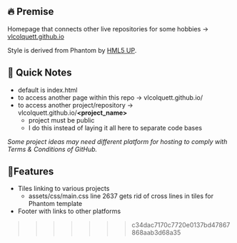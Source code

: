 ## 🔥 Premise
Homepage that connects other live repositories for some hobbies -> [vlcolquett.github.io](https://vlcolquett.github.io)

Style is derived from Phantom by [HML5 UP](https://html5up.net).
## 🔰 Quick Notes
- default is index.html
- to access another page within this repo -> vlcolquett.github.io/**<filename>**
- to access another project/repository -> vlcolquett.github.io/**<project_name>**
    - project must be public
    - I do this instead of laying it all here to separate code bases
  
_Some project ideas may need different platform for hosting to comply with Terms & Conditions of GitHub._
## 🎯Features
- Tiles linking to various projects
  - assets/css/main.css line 2637 gets rid of cross lines in tiles for Phantom template
- Footer with links to other platforms
>>>>>>> c34dac7170c7720e0137bd47867868aab3d68a35
